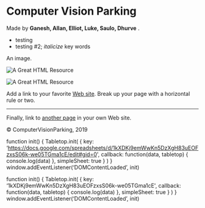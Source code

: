 <html>

<head>
<title>Computer Vision Parking</title>
</head>

<body>
<h1>Computer Vision Parking</h1>
<p>Made by <b>Ganesh, Allan, Elliot, Luke, Saulo, Dhurve</b> .</p>
<ul>
<li>testing</li>
<li>testing #2; <i>italicize</i> key words</li>
</ul>
<p>An image. </p>
<p><img src="https://www.bdcnetwork.com/sites/bdc/files/parking.jpg" alt="A Great HTML Resource"></p>
<p><img src="http://www.gifs-paradise.com/animations/animated-gifs-computers-75.gif" alt="A Great HTML Resource"></p>
<p>Add a link to your favorite <a href="https://www.dummies.com/">Web site</a>.
Break up your page with a horizontal rule or two. </p>
<hr>
<p>Finally, link to <a href="page2.html">another page</a> in your own Web site.</p>

<p>&#169; ComputerVisionParking, 2019</p>

function init() {
 Tabletop.init( { key: ‘https://docs.google.com/spreadsheets/d/1kXDKj9emWwKn5DzXgH83uEOFzxsS06k-we05TGma1cE/edit#gid=0',
 callback: function(data, tabletop) { 
 console.log(data)
 },
 simpleSheet: true } )
}
window.addEventListener(‘DOMContentLoaded’, init)

function init() {
 Tabletop.init( { key: ‘1kXDKj9emWwKn5DzXgH83uEOFzxsS06k-we05TGma1cE',
 callback: function(data, tabletop) { 
 console.log(data)
 },
 simpleSheet: true } )
}
window.addEventListener(‘DOMContentLoaded’, init)

</body>
</html>
